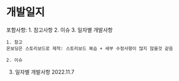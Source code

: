 #  개발일지

포함사항:  1. 참고사항
        2. 이슈
        3. 일자별 개발사항
        
    1. 참고
    온보딩은 스토리보드로 제작: 스토리보드 복습 + 세부 수정사항이 많지 않을것 같음
    
    2. 이슈    
        
        
        
3. 일자별 개발사항
2022.11.7
 
